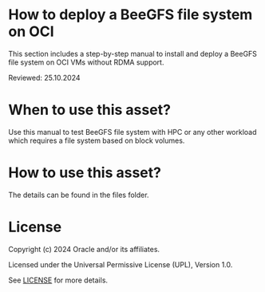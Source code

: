 # How to deploy a BeeGFS file system on OCI

This section includes a step-by-step manual to install and deploy a BeeGFS file system on OCI VMs without RDMA support.

Reviewed: 25.10.2024
 
# When to use this asset?
 
Use this manual to test BeeGFS file system with HPC or any other workload which requires a file system based on block volumes.
 
# How to use this asset?
 
The details can be found in the files folder.
 
# License
 
Copyright (c) 2024 Oracle and/or its affiliates.
 
Licensed under the Universal Permissive License (UPL), Version 1.0.
 
See [LICENSE](https://github.com/oracle-devrel/technology-engineering/blob/main/LICENSE) for more details.






